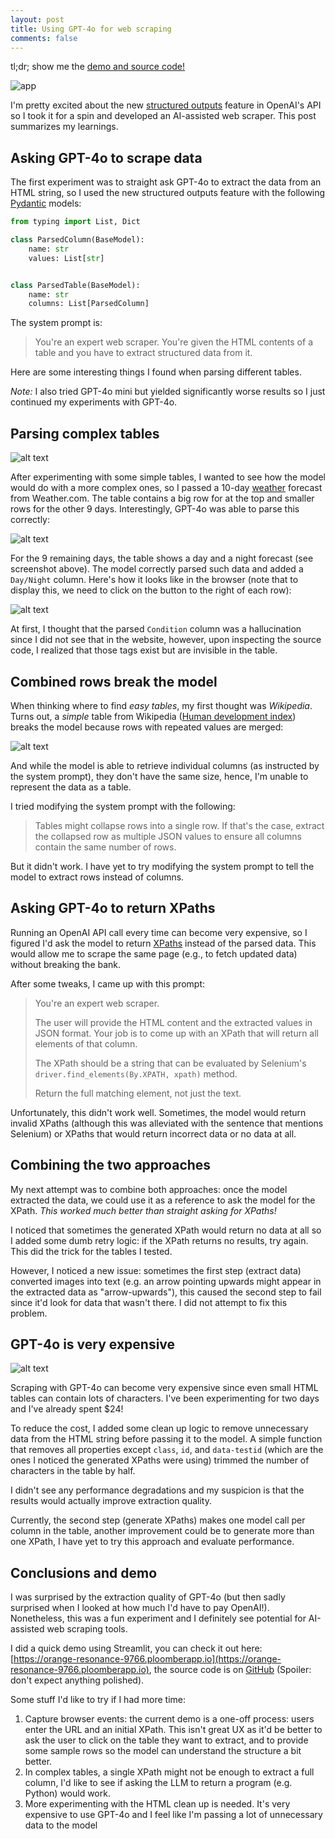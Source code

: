 ```yaml
---
layout: post
title: Using GPT-4o for web scraping
comments: false
---
```


tl;dr; show me the [demo and source code!](#conclusions-and-demo)

![app](/assets/images/ai-web-scraper/app.png)

I'm pretty excited about the new [structured outputs](https://platform.openai.com/docs/guides/structured-outputs)
feature in OpenAI's API so I took it for a spin and developed an AI-assisted web scraper. This post summarizes my learnings.

## Asking GPT-4o to scrape data

The first experiment was to straight ask GPT-4o to extract the data from an HTML
string, so I used the new structured outputs feature with the following [Pydantic](https://docs.pydantic.dev/latest/) models:

```python
from typing import List, Dict

class ParsedColumn(BaseModel):
    name: str
    values: List[str]


class ParsedTable(BaseModel):
    name: str
    columns: List[ParsedColumn]
```

The system prompt is:

> You're an expert web scraper. You're given the HTML contents of a table and you have to extract structured data from it.

Here are some interesting things I found when parsing different tables.

*Note:* I also tried GPT-4o mini but yielded significantly worse results so I just continued my experiments with GPT-4o.

## Parsing complex tables

![alt text](/assets/images/ai-web-scraper/image.png)

After experimenting with some simple tables, I wanted to see how the model would do with a more complex ones, so I passed a 10-day [weather](https://weather.com) forecast from Weather.com. The table
contains a big row for at the top and smaller rows for the other 9
days. Interestingly, GPT-4o was able to parse this correctly:

![alt text](/assets/images/ai-web-scraper/image-1.png)

For the 9 remaining days, the table shows a day and a night forecast (see screenshot above). The model correctly parsed such data and added a `Day/Night` column. Here's how it looks like in the browser (note that to display this, we need to click on the button to the right of each row):

![alt text](/assets/images/ai-web-scraper/image-2.png)

At first, I thought that the parsed `Condition` column was a hallucination since I did not see that in the website, however, upon inspecting the source code, I realized that those tags exist but are invisible in the table.

## Combined rows break the model

When thinking where to find *easy tables*, my first thought was *Wikipedia*. Turns out, a *simple* table from Wikipedia ([Human development index](https://en.wikipedia.org/wiki/Human_Development_Index)) breaks the model because rows with repeated values are merged:

![alt text](/assets/images/ai-web-scraper/image-3.png)

And while the model is able to retrieve individual columns (as instructed by the system prompt), they don't have the same size, hence, I'm unable to represent the data as a table.

I tried modifying the system prompt with the following:

> Tables might collapse rows into a single row. If that's the case, extract the collapsed row as multiple JSON values to ensure all columns contain the same number of rows.

But it didn't work. I have yet to try modifying the system prompt
to tell the model to extract rows instead of columns.

## Asking GPT-4o to return XPaths

Running an OpenAI API call every time can become very expensive, so I figured I'd ask the model to return [XPaths](https://developer.mozilla.org/en-US/docs/Web/XPath) instead of
the parsed data. This would allow me to scrape the same page (e.g., to fetch updated data) without breaking the bank.

After some tweaks, I came up with this prompt:

> You're an expert web scraper.
>
> The user will provide the HTML content and the extracted values in JSON format. 
> Your job is to come up with an XPath that will return all elements of that column.
>
> The XPath should be a string that can be evaluated by Selenium's
> `driver.find_elements(By.XPATH, xpath)` method.
>
> Return the full matching element, not just the text.

Unfortunately, this didn't work well. Sometimes, the model would return invalid XPaths (although
this was alleviated with the sentence that mentions Selenium) or XPaths that would
return incorrect data or no data at all.

## Combining the two approaches

My next attempt was to combine both approaches: once the model extracted the data,
we could use it as a reference to ask the model for the XPath. *This worked much better than straight asking for XPaths!*

I noticed that sometimes the generated XPath would return no data at all so I added
some dumb retry logic: if the XPath returns no results, try again. This did the trick for
the tables I tested.

However, I noticed a new issue: sometimes the first step (extract data) converted images into text (e.g. an arrow pointing upwards might appear in the
extracted data as "arrow-upwards"), this caused the second step to fail since it'd look for data that wasn't there. I did not attempt to fix this problem.

## GPT-4o is very expensive

![alt text](/assets/images/ai-web-scraper/image-4.png)

Scraping with GPT-4o can become very expensive since even small HTML tables can contain lots of characters. I've been experimenting for two days and I've already spent $24!

To reduce the cost, I added some clean up logic to remove unnecessary data from the HTML string before passing it to the model. A simple function that removes all properties except `class`, `id`, and `data-testid` (which are the ones I noticed the generated XPaths were using) trimmed the number of characters in the table by half.

I didn't see any performance degradations and my suspicion is that the results would actually improve extraction quality.

Currently, the second step (generate XPaths) makes one model call per column in
the table, another improvement could be to generate more than one XPath, I have yet
to try this approach and evaluate performance.


## Conclusions and demo

I was surprised by the extraction quality of GPT-4o (but then sadly surprised when I looked at how much I'd have to pay OpenAI!). Nonetheless, this was a fun experiment and I definitely see potential for AI-assisted web scraping tools.

I did a quick demo using Streamlit, you can check it out here: [https://orange-resonance-9766.ploomberapp.io](https://orange-resonance-9766.ploomberapp.io), the source code is on [GitHub](https://github.com/edublancas/posts/tree/main/ai-web-scraping) (Spoiler: don't expect anything polished).

Some stuff I'd like to try if I had more time:

1. Capture browser events: the current demo is a one-off process: users enter the URL and an initial XPath. This isn't great UX as it'd be better to ask the user to click on the table they want to extract, and to provide some sample rows so the model can understand the structure a bit better.
2. In complex tables, a single XPath might not be enough to extract a full column, I'd like to see if asking the LLM to return a program (e.g. Python) would work.
3. More experimenting with the HTML clean up is needed. It's very expensive to use GPT-4o and I feel like I'm passing a lot of unnecessary data to the model
